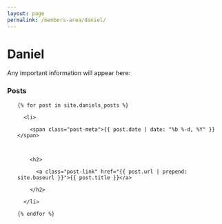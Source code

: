 ```yaml
---
layout: page
permalink: /members-area/daniel/
---
```

<h1> Daniel </h1>
Any important information will appear here:
<h3 class="page-heading">Posts</h3>



  <ul class="post-list">

    {% for post in site.daniels_posts %}

      <li>

        <span class="post-meta">{{ post.date | date: "%b %-d, %Y" }}</span>



        <h2>

          <a class="post-link" href="{{ post.url | prepend: site.baseurl }}">{{ post.title }}</a>

        </h2>

      </li>

    {% endfor %}

  </ul>
